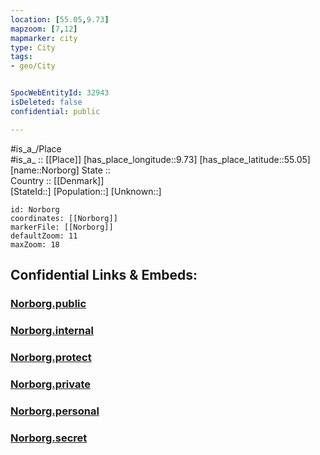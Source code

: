 ```yaml
---
location: [55.05,9.73] 
mapzoom: [7,12] 
mapmarker: city 
type: City
tags:
- geo/City


SpocWebEntityId: 32943
isDeleted: false
confidential: public

---
```

#is_a_/Place  
#is_a_ :: [[Place]] 
[has_place_longitude::9.73] 
[has_place_latitude::55.05] 
[name::Norborg] 
State ::  
Country :: [[Denmark]]  
[StateId::] 
[Population::] 
[Unknown::] 


```leaflet
id: Norborg
coordinates: [[Norborg]] 
markerFile: [[Norborg]] 
defaultZoom: 11 
maxZoom: 18
```


## Confidential Links & Embeds: 

### [Norborg.public](/_public/\Earth\Continent\Europe\Europe~North\Denmark\Regions~Denmark\Syddanmark\CityNorborg.public.md) 

### [Norborg.internal](/_internal/\Earth\Continent\Europe\Europe~North\Denmark\Regions~Denmark\Syddanmark\CityNorborg.internal.md) 

### [Norborg.protect](/_protect/\Earth\Continent\Europe\Europe~North\Denmark\Regions~Denmark\Syddanmark\CityNorborg.protect.md) 

### [Norborg.private](/_private/\Earth\Continent\Europe\Europe~North\Denmark\Regions~Denmark\Syddanmark\CityNorborg.private.md) 

### [Norborg.personal](/_personal/\Earth\Continent\Europe\Europe~North\Denmark\Regions~Denmark\Syddanmark\CityNorborg.personal.md) 

### [Norborg.secret](/_secret/\Earth\Continent\Europe\Europe~North\Denmark\Regions~Denmark\Syddanmark\CityNorborg.secret.md)


